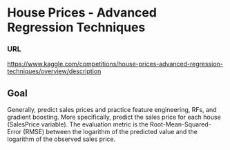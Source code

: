 # House Prices - Advanced Regression Techniques

### URL
https://www.kaggle.com/competitions/house-prices-advanced-regression-techniques/overview/description

## Goal
Generally, predict sales prices and practice feature engineering, RFs, and gradient boosting. More specifically, predict the sales price for each house (SalesPrice variable). The evaluation metric is the Root-Mean-Squared-Error (RMSE) between the logarithm of the predicted value and the logarithm of the observed sales price.
